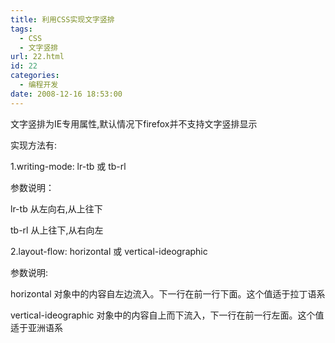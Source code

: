 ```yaml
---
title: 利用CSS实现文字竖排
tags:
  - CSS
  - 文字竖排
url: 22.html
id: 22
categories:
  - 编程开发
date: 2008-12-16 18:53:00
---
```


文字竖排为IE专用属性,默认情况下firefox并不支持文字竖排显示

实现方法有:

1.writing-mode: lr-tb 或 tb-rl

参数说明：

lr-tb 从左向右,从上往下

tb-rl 从上往下,从右向左

2.layout-flow: horizontal 或 vertical-ideographic

参数说明:

horizontal 对象中的内容自左边流入。下一行在前一行下面。这个值适于拉丁语系

vertical-ideographic 对象中的内容自上而下流入，下一行在前一行左面。这个值适于亚洲语系